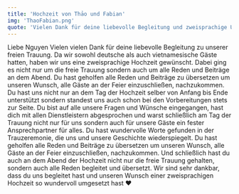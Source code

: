 ```yaml
---
title: 'Hochzeit von Thảo und Fabian'
img: 'ThaoFabian.png'
quote: 'Vielen Dank für deine liebevolle Begleitung und zweisprachige Unterstützung bei unserer Hochzeit'
---
```

Liebe Nguyen
Vielen vielen Dank für deine liebevolle Begleitung zu unserer freien Trauung. Da wir sowohl deutsche als auch vietnamesische Gäste hatten, haben wir uns eine zweisprachige Hochzeit gewünscht. Dabei ging es nicht nur um die freie Trauung sondern auch um alle Reden und Beiträge an dem Abend. Du hast geholfen alle Reden und Beiträge zu übersetzen um unseren Wunsch, alle Gäste an der Feier einzuschließen, nachzukommen. 
Du hast uns nicht nur an dem Tag der Hochzeit selber von Anfang bis Ende unterstützt sondern standest uns auch schon bei den Vorbereitungen stets zur Seite. Du bist auf alle unsere Fragen und Wünsche eingegangen, hast dich mit allen Dienstleistern abgesprochen und warst schließlich am Tag der Trauung nicht nur für uns sondern auch für unsere Gäste ein fester Ansprechpartner für alles. 
Du hast wundervolle Worte gefunden in der Trauzeremonie, die uns und unsere Geschichte wiederspiegelt. Du hast geholfen alle Reden und Beiträge zu übersetzen um unseren Wunsch, alle Gäste an der Feier einzuschließen, nachzukommen. Und schließlich hast du auch an dem Abend der Hochzeit nicht nur die freie Trauung gehalten, sondern auch alle Reden begleitet und übersetzt. 
Wir sind sehr dankbar, dass du uns begleitet hast und unseren Wunsch einer zweisprachigen Hochzeit so wundervoll umgesetzt hast ❤️
